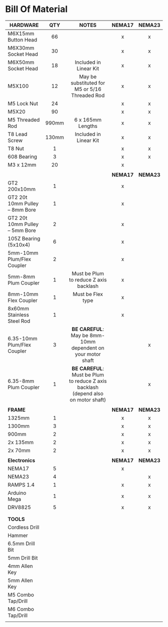 # Bill Of Material

|HARDWARE       | QTY |NOTES  |NEMA17 |NEMA23|
| ------------- |:-----:| :-----: |:-----:|:-----:|
| M6X15mm Button Head| 66 |   |x|x|
| M6X30mm Socket Head| 30  |   |x|x|
| M6X50mm Socket Head| 18  |Included in Linear Kit   |x|x|
| M5X100| 12  |May be substituted for M5 or 5/16 Threaded Rod   |x|x|
| M5 Lock Nut       | 24  |                         |x|x|
| M5X20              | 90  |                         |x|x|
| M5 Threaded Rod    | 990mm |6 x 165mm Lengths      |x|x|
| T8 Lead Screw      | 130mm |Included in Linear Kit |x|x|
| T8 Nut             | 1  |                          |x|x|
| 608 Bearing        | 3  |                          |x|x|
| M3 x 12mm          | 20  |                         |x| |
|              |    |                          | | |
|                                |    |                |**NEMA17**|**NEMA23**|
|GT2 200x10mm                    | 1  |                          |x| |
|GT2 20t 10mm Pulley – 8mm Bore  | 1  |                          |x||
|GT2 20t 10mm Pulley – 5mm Bore  | 2  |                          |x||
|105Z Bearing (5x10x4)           | 6  |                          |x||
|5mm-10mm Plum/Flex Coupler      | 2  |                          |x||
|5mm-8mm Plum Coupler	           | 1  |  Must be Plum to reduce Z axis backlash |x||
|8mm-10mm Flex Coupler           | 1  |Must be Flex type|x||
|8x60mm Stainless Steel Rod      | 1  |                          |x||
|6.35-10mm Plum/Flex Coupler     | 3  |**BE CAREFUL**: May be 8mm-10mm dependent on your motor shaft||x|
|6.35-8mm Plum Coupler           | 1  |**BE CAREFUL**: Must be Plum to reduce Z axis backlash (depend also on motor shaft)||x|
|              |    |                          | | |
|**FRAME**           | ||**NEMA17**|**NEMA23**|
| 1325mm       | 1  |                          |x|x|
| 1300mm       | 3  |                          |x|x|
| 900mm        | 2  |                          |x|x|
| 2x 135mm     | 2  |                          |x|x|
| 2x 70mm      | 2  |                          |x|x|
|              |    |                          | | |
|**Electronics**| |  |**NEMA17** |**NEMA23**|
| NEMA17       | 5  |                          |x| |
| NEMA23       | 4  |                          | |x|
| RAMPS 1.4    | 1  |                          |x|x|
| Arduino Mega | 1  |                          |x|x|
| DRV8825      | 5  |                          |x|x|
|              |    |                          | | |
|              |    |                          | | |
| **TOOLS**    |    |                          | | |
|Cordless Drill   |    |                          | | |
|Hammer           |    |                          | | |
|6.5mm Drill Bit  |    |                          | | |
|5mm Drill Bit    |    |                          | | |
|4mm Allen Key    |    |                          | | |
|5mm Allen Key    |    |                          | | |
|M5 Combo Tap/Drill|    |                          | | |
|M6 Combo Tap/Drill|    |                          | | |
|                  |    |                          | | |

